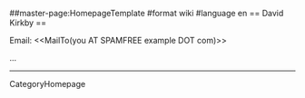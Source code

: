 ##master-page:HomepageTemplate
#format wiki
#language en
== David Kirkby ==

Email: <<MailTo(you AT SPAMFREE example DOT com)>>

...

----
CategoryHomepage
